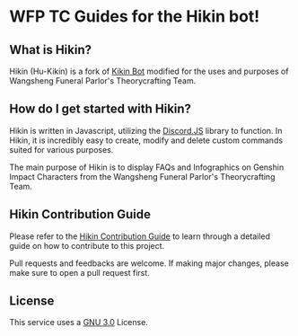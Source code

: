 # WFP TC Guides for the Hikin bot!

## What is Hikin?
Hikin (Hu-Kikin) is a fork of [Kikin Bot](https://github.com/KQM-git/keqing-lite-interactions) modified for the uses and purposes of Wangsheng Funeral Parlor's Theorycrafting Team.

## How do I get started with Hikin?
Hikin is written in Javascript, utilizing the [Discord.JS](https://discord.js.org/#/) library to function. In Hikin, it is incredibly easy to create, modify and delete custom commands suited for various purposes.

The main purpose of Hikin is to display FAQs and Infographics on Genshin Impact Characters from the Wangsheng Funeral Parlor's Theorycrafting Team.

## Hikin Contribution Guide

Please refer to the [Hikin Contribution Guide](https://github.com/WFP-Doobelepers/hikin-interactions/blob/main/contributing.md) to learn through a detailed guide on how to contribute to this project.

Pull requests and feedbacks are welcome. If making major changes, please make sure to open a pull request first.

## License

This service uses a [GNU 3.0](https://github.com/WFP-Doobelepers/hikin-interactions/blob/main/LICENSE) License.
